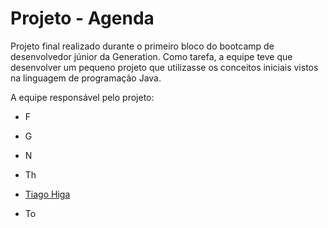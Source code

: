 # Projeto - Agenda

Projeto final realizado durante o primeiro bloco do bootcamp de desenvolvedor júnior da Generation. Como tarefa, a equipe teve que desenvolver um pequeno projeto que utilizasse os conceitos iniciais vistos na linguagem de programação Java.

A equipe responsável pelo projeto: 

- F

- G
- N
- Th
- [Tiago Higa](https://github.com/tiagohiga)
- To